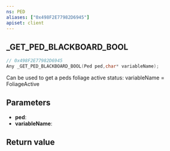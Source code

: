 ```yaml
---
ns: PED
aliases: ["0x498F2E77982D6945"]
apiset: client
---
```

## _GET_PED_BLACKBOARD_BOOL

```c
// 0x498F2E77982D6945
Any _GET_PED_BLACKBOARD_BOOL(Ped ped,char* variableName);
```

Can be used to get a peds foliage active status: variableName = FoliageActive

## Parameters
* **ped**:
* **variableName**:

## Return value
